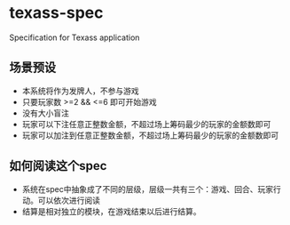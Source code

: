 # texass-spec

Specification for Texass application

## 场景预设
* 本系统将作为发牌人，不参与游戏
* 只要玩家数 >=2 && <=6 即可开始游戏
* 没有大小盲注
* 玩家可以下注任意正整数金额，不超过场上筹码最少的玩家的金额数即可
* 玩家可以加注到任意正整数金额，不超过场上筹码最少的玩家的金额数即可

## 如何阅读这个spec

* 系统在spec中抽象成了不同的层级，层级一共有三个：游戏、回合、玩家行动。可以依次进行阅读
* 结算是相对独立的模块，在游戏结束以后进行结算。

